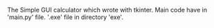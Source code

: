The Simple GUI calculator which wrote with tkinter.
Main code have in 'main.py' file.
'.exe' file in directory 'exe'.
